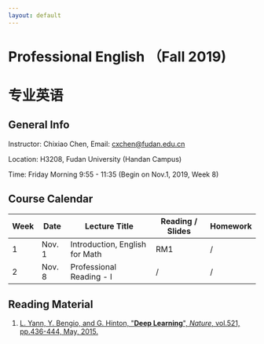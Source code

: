 ```yaml
---
layout: default
---
```


# Professional English （Fall 2019)
# 专业英语

## General Info

Instructor: Chixiao Chen, 
Email: cxchen@fudan.edu.cn

Location: H3208, Fudan University (Handan Campus)

Time: Friday Morning 9:55 - 11:35 (Begin on Nov.1, 2019, Week 8)

## Course Calendar

 Week | Date | Lecture Title | Reading / Slides | Homework|
 ---- |  ---- |-----|-----|----|
1| Nov. 1 | Introduction, English for Math | RM1  | / |
2| Nov. 8 | Professional Reading - I | /  | / |

## Reading Material

1. [L. Yann, Y. Bengio, and G. Hinton, "**Deep Learning**", *Nature*, vol.521, pp.436-444, May, 2015.](https://www.nature.com/articles/nature14539.pdf)
